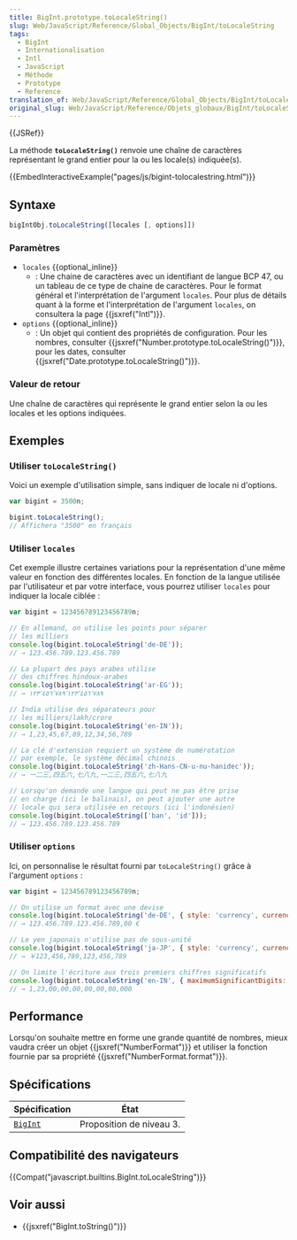 ```yaml
---
title: BigInt.prototype.toLocaleString()
slug: Web/JavaScript/Reference/Global_Objects/BigInt/toLocaleString
tags:
  - BigInt
  - Internationalisation
  - Intl
  - JavaScript
  - Méthode
  - Prototype
  - Reference
translation_of: Web/JavaScript/Reference/Global_Objects/BigInt/toLocaleString
original_slug: Web/JavaScript/Reference/Objets_globaux/BigInt/toLocaleString
---
```

{{JSRef}}

La méthode **`toLocaleString()`** renvoie une chaîne de caractères représentant le grand entier pour la ou les locale(s) indiquée(s).

{{EmbedInteractiveExample("pages/js/bigint-tolocalestring.html")}}

## Syntaxe

```js
bigIntObj.toLocaleString([locales [, options]])
```

### Paramètres

- `locales` {{optional_inline}}
  - : Une chaine de caractères avec un identifiant de langue BCP 47, ou un tableau de ce type de chaine de caractères. Pour le format général et l'interprétation de l'argument `locales`. Pour plus de détails quant à la forme et l'interprétation de l'argument `locales`, on consultera la page {{jsxref("Intl")}}.
- `options` {{optional_inline}}
  - : Un objet qui contient des propriétés de configuration. Pour les nombres, consulter {{jsxref("Number.prototype.toLocaleString()")}}, pour les dates, consulter {{jsxref("Date.prototype.toLocaleString()")}}.

### Valeur de retour

Une chaîne de caractères qui représente le grand entier selon la ou les locales et les options indiquées.

## Exemples

### Utiliser `toLocaleString()`

Voici un exemple d'utilisation simple, sans indiquer de locale ni d'options.

```js
var bigint = 3500n;

bigint.toLocaleString();
// Affichera "3500" en français
```

### Utiliser `locales`

Cet exemple illustre certaines variations pour la représentation d'une même valeur en fonction des différentes locales. En fonction de la langue utilisée par l'utilisateur et par votre interface, vous pourrez utiliser `locales` pour indiquer la locale ciblée :

```js
var bigint = 123456789123456789n;

// En allemand, on utilise les points pour séparer
// les milliers
console.log(bigint.toLocaleString('de-DE'));
// → 123.456.789.123.456.789

// La plupart des pays arabes utilise
// des chiffres hindoux-arabes
console.log(bigint.toLocaleString('ar-EG'));
// → ١٢٣٬٤٥٦٬٧٨٩٬١٢٣٬٤٥٦٬٧٨٩

// India utilise des séparateurs pour
// les milliers/lakh/crore
console.log(bigint.toLocaleString('en-IN'));
// → 1,23,45,67,89,12,34,56,789

// La clé d'extension requiert un système de numérotation
// par exemple, le système décimal chinois
console.log(bigint.toLocaleString('zh-Hans-CN-u-nu-hanidec'));
// → 一二三,四五六,七八九,一二三,四五六,七八九

// Lorsqu'on demande une langue qui peut ne pas être prise
// en charge (ici le balinais), on peut ajouter une autre
// locale qui sera utilisée en recours (ici l'indonésien)
console.log(bigint.toLocaleString(['ban', 'id']));
// → 123.456.789.123.456.789
```

### Utiliser `options`

Ici, on personnalise le résultat fourni par `toLocaleString()` grâce à l'argument `options` :

```js
var bigint = 123456789123456789n;

// On utilise un format avec une devise
console.log(bigint.toLocaleString('de-DE', { style: 'currency', currency: 'EUR' }));
// → 123.456.789.123.456.789,00 €

// Le yen japonais n'utilise pas de sous-unité
console.log(bigint.toLocaleString('ja-JP', { style: 'currency', currency: 'JPY' }))
// → ￥123,456,789,123,456,789

// On limite l'écriture aux trois premiers chiffres significatifs
console.log(bigint.toLocaleString('en-IN', { maximumSignificantDigits: 3 }));
// → 1,23,00,00,00,00,00,00,000
```

## Performance

Lorsqu'on souhaite mettre en forme une grande quantité de nombres, mieux vaudra créer un objet {{jsxref("NumberFormat")}} et utiliser la fonction fournie par sa propriété {{jsxref("NumberFormat.format")}}.

## Spécifications

| Spécification                                                            | État                     |
| ------------------------------------------------------------------------ | ------------------------ |
| [`BigInt`](https://tc39.es/ecma402/#sup-bigint.prototype.tolocalestring) | Proposition de niveau 3. |

## Compatibilité des navigateurs

{{Compat("javascript.builtins.BigInt.toLocaleString")}}

## Voir aussi

- {{jsxref("BigInt.toString()")}}
